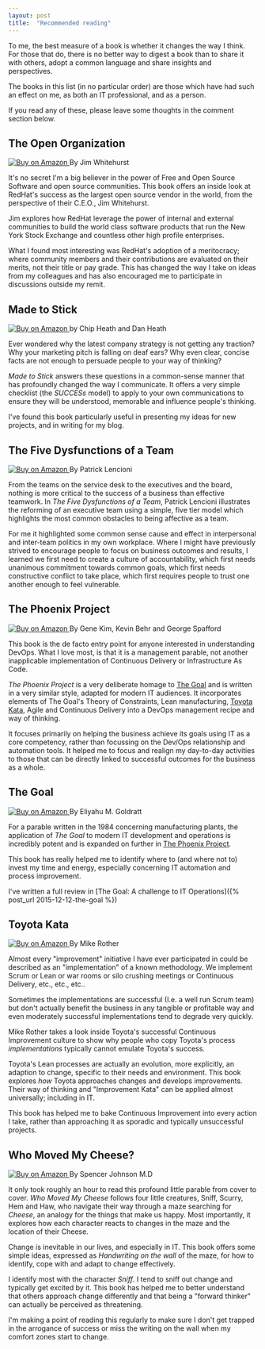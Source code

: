 ```yaml
---
layout: post
title:  "Recommended reading"
---
```


To me, the best measure of a book is whether it changes the way I think. For
those that do, there is no better way to digest a book than to share it with
others, adopt a common language and share insights and perspectives.

The books in this list (in no particular order) are those which have had such an
effect on me, as both an IT professional, and as a person.

If you read any of these, please leave some thoughts in the comment section
below.


## The Open Organization
<a href="http://amzn.com/1625275277" target="_blank">
    <img class="book-cover" src="{{ "/assets/2015-12-27-recommended-reading/the-open-organization.jpg" | prepend: site.baseurl }}" alt="Buy on Amazon">
</a>
By Jim Whitehurst

It's no secret I'm a big believer in the power of Free and Open Source Software
and open source communities. This book offers an inside look at RedHat's success
as the largest open source vendor in the world, from the perspective of their
C.E.O., Jim Whitehurst.

Jim explores how RedHat leverage the power of internal and external communities
to build the world class software products that run the New York Stock Exchange
and countless other high profile enterprises.

What I found most interesting was RedHat's adoption of a meritocracy; where
community members and their contributions are evaluated on their merits, not
their title or pay grade. This has changed the way I take on ideas from my
colleagues and has also encouraged me to participate in discussions outside my
remit.


## Made to Stick

<a href="http://amzn.com/1400064287" target="_blank">
    <img class="book-cover" src="{{ "/assets/2015-12-27-recommended-reading/made-to-stick.jpg" | prepend: site.baseurl }}" alt="Buy on Amazon">
</a>
by Chip Heath and Dan Heath

Ever wondered why the latest company strategy is not getting any traction? Why
your marketing pitch is falling on deaf ears? Why even clear, concise facts are
not enough to persuade people to your way of thinking?

_Made to Stick_ answers these questions in a common-sense manner that has
profoundly changed the way I communicate. It offers a very simple checklist (the
_SUCCESs_ model) to apply to your own communications to ensure they will be
understood, memorable and influence people's thinking.

I've found this book particularly useful in presenting my ideas for new
projects, and in writing for my blog.


## The Five Dysfunctions of a Team

<a href="http://amzn.com/0787960756" target="_blank">
    <img class="book-cover" src="{{ "/assets/2015-12-27-recommended-reading/the-five-dysfunctions-of-a-team.jpg" | prepend: site.baseurl }}" alt="Buy on Amazon">
</a>
By Patrick Lencioni

From the teams on the service desk to the executives and the board, nothing is
more critical to the success of a business than effective teamwork. In _The Five
Dysfunctions of a Team_, Patrick Lencioni illustrates the reforming of an
executive team using a simple, five tier model which highlights the most common
obstacles to being affective as a team.

For me it highlighted some common sense cause and effect in interpersonal and
inter-team politics in my own workplace. Where I might have previously strived
to encourage people to focus on business outcomes and results, I learned we
first need to create a culture of accountability, which first needs unanimous
commitment towards common goals, which first needs constructive conflict to take
place, which first requires people to trust one another enough to feel
vulnerable.


## The Phoenix Project
<a href="http://amzn.com/0988262509" target="_blank">
    <img class="book-cover" src="{{ "/assets/2015-12-27-recommended-reading/the-phoenix-project.jpg" | prepend: site.baseurl }}" alt="Buy on Amazon">
</a>
By Gene Kim, Kevin Behr and George Spafford

This book is the de facto entry point for anyone interested in understanding
DevOps. What I love most, is that it is a management parable, not another
inapplicable implementation of Continuous Delivery or Infrastructure As Code.

_The Phoenix Project_ is a very deliberate homage to [The Goal](#the-goal) and
is written in a very similar style, adapted for modern IT audiences. It
incorporates elements of The Goal's Theory of Constraints, Lean manufacturing,
[Toyota Kata](#toyota-kata), Agile and Continuous Delivery into a DevOps
management recipe and way of thinking.

It focuses primarily on helping the business achieve its goals using IT as a
core competency, rather than focussing on the Dev/Ops relationship and
automation tools. It helped me to focus and realign my day-to-day activities to
those that can be directly linked to successful outcomes for the business as a
whole.


## The Goal

<a href="http://amzn.com/0884271951" target="_blank">
    <img class="book-cover" src="{{ "/assets/2015-12-27-recommended-reading/the-goal.jpg" | prepend: site.baseurl }}" alt="Buy on Amazon">
</a>
By Eliyahu M. Goldratt

For a parable written in the 1984 concerning manufacturing plants, the
application of _The Goal_ to modern IT development and operations is incredibly
potent and is expanded on further in
[The Phoenix Project](#the-phoenix-project).

This book has really helped me to identify where to (and where not to) invest my
time and energy, especially concerning IT automation and process improvement.

I've written a full review in
[The Goal: A challenge to IT Operations]({% post_url 2015-12-12-the-goal %})

## Toyota Kata

<a href="http://amzn.com/0071635238" target="_blank">
    <img class="book-cover" src="{{ "/assets/2015-12-27-recommended-reading/toyota-kata.jpg" | prepend: site.baseurl }}" alt="Buy on Amazon">
</a>
By Mike Rother

Almost every "improvement" initiative I have ever participated in could be
described as an "implementation" of a known methodology. We implement Scrum or
Lean or war rooms or silo crushing meetings or Continuous Delivery, etc., etc.,
etc..

Sometimes the implementations are successful (I.e. a well run Scrum team) but
don't actually benefit the business in any tangible or profitable way and even
moderately successful implementations tend to degrade very quickly.

Mike Rother takes a look inside Toyota's successful Continuous Improvement
culture to show why people who copy Toyota's process _implementations_ typically
cannot emulate Toyota's success.

Toyota's Lean processes are actually an evolution, more explicitly, an adaption
to change, specific to their needs and environment. This book explores _how_
Toyota approaches changes and develops improvements. Their way of thinking and
"Improvement Kata" can be applied almost universally; including in IT.

This book has helped me to bake Continuous Improvement into every action I take,
rather than approaching it as sporadic and typically unsuccessful projects.


## Who Moved My Cheese?

<a href="http://amzn.com/0399144463" target="_blank">
    <img class="book-cover" src="{{ "/assets/2015-12-27-recommended-reading/who-moved-my-cheese.jpg" | prepend: site.baseurl }}" alt="Buy on Amazon">
</a>
By Spencer Johnson M.D

It only took roughly an hour to read this profound little parable from cover to
cover. _Who Moved My Cheese_ follows four little creatures, Sniff, Scurry, Hem
and Haw, who navigate their way through a maze searching for _Cheese_, an
analogy for the things that make us happy. Most importantly, it explores how
each character reacts to changes in the maze and the location of their Cheese.

Change is inevitable in our lives, and especially in IT. This book offers some
simple ideas, expressed as _Handwriting on the wall_ of the maze, for how to
identify, cope with and adapt to change effectively.

I identify most with the character _Sniff_. I tend to sniff out change and
typically get excited by it. This book has helped me to better understand that
others approach change differently and that being a "forward thinker" can
actually be perceived as threatening.

I'm making a point of reading this regularly to make sure I don't get trapped in
the arrogance of success or miss the writing on the wall when my comfort zones
start to change.
